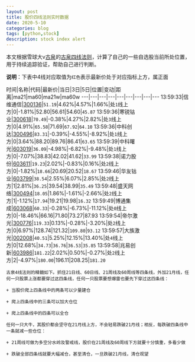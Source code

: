 ```yaml
---
layout: post
title: 股价四线法则实时数据
date: 2020-5-10
categories: blog
tags: [python,stock]
description: stock index alert
---
```



本文根据雪球大v[古泉](https://xueqiu.com/u/7148646888)的[古泉四线法则](https://xueqiu.com/7148646888/130498192)，计算了自己的一些自选股当前所处位置，用于持续追踪验证，帮助自己进行判断。

**说明**：下表中4线对应取值为`红色`表示最新价处于对应指标上方，属正面

时间|名称|代码|最新价|当日|3日|5日|位置|变动|距离|ma21|ma60|ma21w|ma60w
---|---|---|---|---|---|---|---|---
13:59:33|信维通信|[300136](https://xueqiu.com/S/SZ300136)|`51.19`|4.62%|4.57%|1.66%|处`1`线上方|0|-1.81%|52.80|56.61|54.60|`45.87`
13:59:36|寒锐钴业|[300618](https://xueqiu.com/S/SZ300618)|`70.49`|-0.38%|4.27%|2.82%|处`3`线上方|0|4.91%|`65.58`|71.69|`67.92`|`64.10`
13:59:36|中科创达|[300496](https://xueqiu.com/S/SZ300496)|`83.31`|-0.39%|-4.55%|-8.92%|处`1`线上方|0|3.64%|88.20|89.76|86.41|`63.65`
13:59:39|中科曙光|[603019](https://xueqiu.com/S/SH603019)|`36.09`|-4.98%|-6.82%|-9.48%|处`1`线上方|0|-7.07%|38.83|42.02|41.62|`33.99`
13:59:38|诺力股份|[603611](https://xueqiu.com/S/SH603611)|`19.23`|2.02%|-0.83%|0.16%|处`2`线上方|0|-1.82%|`18.66`|20.69|20.52|`18.67`
13:59:46|华友钴业|[603799](https://xueqiu.com/S/SH603799)|`38.54`|2.55%|6.07%|2.85%|处`2`线上方|1|2.81%|`36.25`|39.54|38.99|`35.49`
13:59:48|盛天网络|[300494](https://xueqiu.com/S/SZ300494)|`18.05`|1.86%|-1.61%|-2.66%|处`2`线上方|1|-1.12%|`17.94`|19.21|19.98|`16.32`
13:59:49|博通集成|[603068](https://xueqiu.com/S/SH603068)|`60.33`|-0.28%|-6.73%|-11.12%|处`0`线上方|0|-18.46%|66.16|71.80|73.27|87.93
13:59:54|帝尔激光|[300776](https://xueqiu.com/S/SZ300776)|`119.33`|0.13%|-0.28%|-3.20%|处`2`线上方|0|6.97%|128.74|121.32|`109.80`|`93.12`
13:59:57|大族激光|[002008](https://xueqiu.com/S/SZ002008)|`40.51`|5.25%|12.15%|13.40%|处`4`线上方|0|12.68%|`34.73`|`36.76`|`36.53`|`35.85`
13:59:58|兆易创新|[603986](https://xueqiu.com/S/SH603986)|`181.22`|2.02%|0.50%|-0.27%|处`2`线上方|2|-4.97%|`180.00`|196.11|208.25|`181.20`

```
古泉4线法则的精髓如下。抓住21日线、60日线、21周线及60周线等四条线，外加21月线，任何一只股票上涨都要穿过这四条线，任何一只股票要想爆雷也要先下穿过这四条线：

+ 当股价爬上四条线中的两条可以少量建仓

+ 爬上四条线中的三条可以加大仓位

+ 爬上四条线中的四条可以全仓

任何一只大牛，其股价都会坚守在21月线上方，不会轻易跌破21月线；相反，每跌破四条线中一条就减一些仓位：

+ 21周线可做为多空分水岭及警戒线，股价在21周线及60周线下方就要十分慎重，多看少做

+ 跌破全部四条线就要大幅减仓，甚至清仓，一旦跌破21月线，清仓观望
```